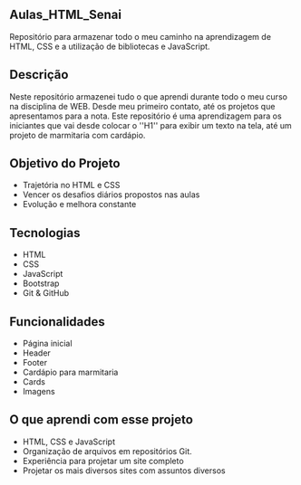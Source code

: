 ## Aulas_HTML_Senai
Repositório para armazenar todo o meu caminho na aprendizagem de HTML, CSS e a utilização de bibliotecas e JavaScript.


## Descrição
  Neste repositório armazenei tudo o que aprendi durante todo o meu curso na disciplina de WEB. Desde meu primeiro contato, até os projetos que apresentamos para a nota. Este repositório é uma aprendizagem para os iniciantes que vai desde colocar o ''H1'' para exibir um texto na tela, até um projeto de marmitaria com cardápio.


## Objetivo do Projeto
- Trajetória no HTML e CSS
- Vencer os desafios diários propostos nas aulas
- Evolução e melhora constante
 
 
## Tecnologias 
- HTML
- CSS
- JavaScript
- Bootstrap
- Git & GitHub


## Funcionalidades
- Página inicial
- Header
- Footer
- Cardápio para marmitaria
- Cards
- Imagens
  

## O que aprendi com esse projeto
- HTML, CSS e JavaScript
- Organização de arquivos em repositórios Git.
- Experiência para projetar um site completo
- Projetar os mais diversos sites com assuntos diversos
